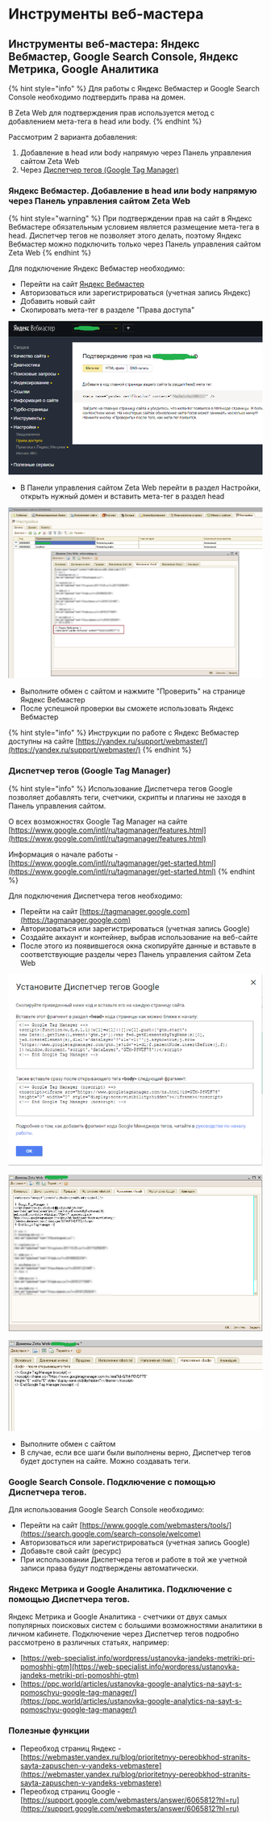 # Инструменты веб-мастера

## Инструменты веб-мастера: Яндекс Вебмастер, Google Search Console, Яндекс Метрика, Google Аналитика

{% hint style="info" %}
Для работы с Яндекс Вебмастер и Google Search Console необходимо подтвердить права на домен.

В Zeta Web для подтверждения прав используется метод с добавлением мета-тега в head или body.
{% endhint %}

Рассмотрим 2 варианта добавления:

1. Добавление в head или body напрямую через Панель управления сайтом Zeta Web
2. Через [Диспетчер тегов \(Google Tag Manager\)](https://www.google.com/intl/ru/tagmanager/)

### Яндекс Вебмастер. Добавление в head или body напрямую через Панель управления сайтом Zeta Web

{% hint style="warning" %}
При подтверждении прав на сайт в Яндекс Вебмастере обязательным условием является размещение мета-тега в head. Диспетчер тегов не позволяет этого делать, поэтому Яндекс Вебмастер можно подключить только через Панель управления сайтом Zeta Web
{% endhint %}

Для подключение Яндекс Вебмастер необходимо:

* Перейти на сайт [Яндекс Вебмастер](https://webmaster.yandex.ru)
* Авторизоваться или зарегистрироваться \(учетная запись Яндекс\)
* Добавить новый сайт
* Скопировать мета-тег в разделе "Права доступа"

![](../../.gitbook/assets/image%20%284%29.png)

* В Панели управления сайтом Zeta Web перейти в раздел Настройки, открыть нужный домен и вставить мета-тег в раздел head

![](../../.gitbook/assets/image%20%28132%29.png)

* Выполните обмен с сайтом и нажмите "Проверить" на странице Яндекс Вебмастер
* После успешной проверки вы сможете использовать Яндекс Вебмастер

{% hint style="info" %}
Инструкции по работе с Яндекс Вебмастер доступны на сайте [https://yandex.ru/support/webmaster/](https://yandex.ru/support/webmaster/)
{% endhint %}

### Диспетчер тегов \(Google Tag Manager\)

{% hint style="info" %}
Использование Диспетчера тегов Google позволяет добавлять теги, счетчики, скрипты и плагины не заходя в Панель управления сайтом.

О всех возможностях Google Tag Manager на сайте [https://www.google.com/intl/ru/tagmanager/features.html](https://www.google.com/intl/ru/tagmanager/features.html)

Информация о начале работы - [https://www.google.com/intl/ru/tagmanager/get-started.html](https://www.google.com/intl/ru/tagmanager/get-started.html)
{% endhint %}

Для подключения Диспетчера тегов необходимо:

* Перейти на сайт [https://tagmanager.google.com](https://tagmanager.google.com)
* Авторизоваться или зарегистрироваться \(учетная запись Google\)
* Создайте аккаунт и контейнер, выбрав использование на веб-сайте
* После этого из появившегося окна скопируйте данные и вставьте в соответствующие разделы через Панель управления сайтом Zeta Web

![&#x41E;&#x43A;&#x43D;&#x43E; &#x43D;&#x430; &#x441;&#x430;&#x439;&#x442; &#x414;&#x438;&#x441;&#x43F;&#x435;&#x442;&#x447;&#x435;&#x440;&#x430; &#x442;&#x435;&#x433;&#x43E;&#x432;](../../.gitbook/assets/image%20%28145%29.png)

![&#x414;&#x43E;&#x431;&#x430;&#x432;&#x43B;&#x435;&#x43D;&#x438;&#x435; &#x432; head](../../.gitbook/assets/image%20%28337%29.png)

![&#x414;&#x43E;&#x431;&#x430;&#x432;&#x43B;&#x435;&#x43D;&#x438;&#x435; &#x432; body](../../.gitbook/assets/image%20%28338%29.png)

* Выполните обмен с сайтом
* В случае, если все шаги были выполнены верно, Диспетчер тегов будет доступен на сайте. Можно создавать теги.

### Google Search Console. Подключение с помощью Диспетчера тегов.

Для использования Google Search Console необходимо:

* Перейти на сайт [https://www.google.com/webmasters/tools/](https://search.google.com/search-console/welcome)
* Авторизоваться или зарегистрироваться \(учетная запись Google\)
* Добавьте свой сайт \(ресурс\)
* При использовании Диспетчера тегов и работе в той же учетной записи права будут подтверждены автоматически.

### Яндекс Метрика и Google Аналитика. Подключение с помощью Диспетчера тегов.

Яндекс Метрика и Google Аналитика - счетчики от двух самых популярных поисковых систем с большими возможностями аналитики в личном кабинете. Подключение через Диспетчер тегов подробно рассмотрено в различных статьях, например:

* [https://web-specialist.info/wordpress/ustanovka-jandeks-metriki-pri-pomoshhi-gtm](https://web-specialist.info/wordpress/ustanovka-jandeks-metriki-pri-pomoshhi-gtm)
* [https://ppc.world/articles/ustanovka-google-analytics-na-sayt-s-pomoschyu-google-tag-manager/](https://ppc.world/articles/ustanovka-google-analytics-na-sayt-s-pomoschyu-google-tag-manager/)

### Полезные функции

* Переобход страниц Яндекс - [https://webmaster.yandex.ru/blog/prioritetnyy-pereobkhod-stranits-sayta-zapuschen-v-yandeks-vebmastere](https://webmaster.yandex.ru/blog/prioritetnyy-pereobkhod-stranits-sayta-zapuschen-v-yandeks-vebmastere)
* Переобход страниц Google - [https://support.google.com/webmasters/answer/6065812?hl=ru](https://support.google.com/webmasters/answer/6065812?hl=ru)

